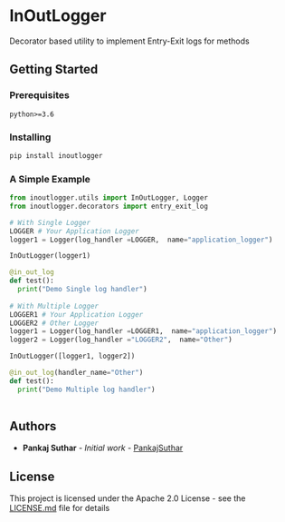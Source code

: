 # InOutLogger

Decorator based utility to implement Entry-Exit logs for methods

## Getting Started

### Prerequisites

```
python>=3.6
```

### Installing

```bash
pip install inoutlogger
```

### A Simple Example

```python
from inoutlogger.utils import InOutLogger, Logger
from inoutlogger.decorators import entry_exit_log

# With Single Logger
LOGGER # Your Application Logger
logger1 = Logger(log_handler =LOGGER,  name="application_logger")

InOutLogger(logger1)

@in_out_log
def test():
  print("Demo Single log handler")
  
# With Multiple Logger
LOGGER1 # Your Application Logger
LOGGER2 # Other Logger
logger1 = Logger(log_handler =LOGGER1,  name="application_logger")
logger2 = Logger(log_handler ="LOGGER2",  name="Other")

InOutLogger([logger1, logger2])

@in_out_log(handler_name="Other")
def test():
  print("Demo Multiple log handler")
  
```



## Authors

* **Pankaj Suthar** - *Initial work* - [PankajSuthar](https://github.com/PanksSuthar)

## License

This project is licensed under the Apache 2.0 License - see the [LICENSE.md](https://github.com/PanksSuthar/InOutLogger/blob/master/LICENSE) file for details
